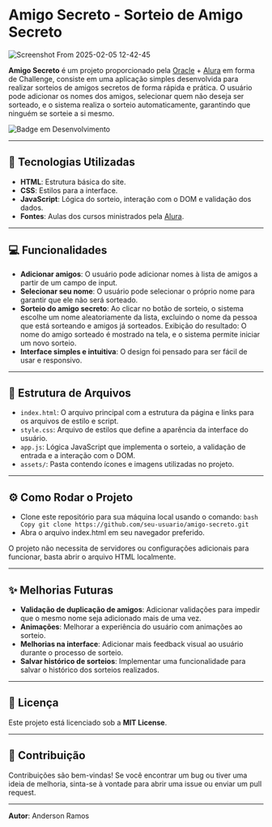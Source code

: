 # Amigo Secreto - Sorteio de Amigo Secreto
![Screenshot From 2025-02-05 12-42-45](https://github.com/user-attachments/assets/00329353-25aa-4c78-b726-c5cd9356bfc0)


**Amigo Secreto** é um projeto proporcionado pela [Oracle](https://www.oracle.com/br/) + [Alura](https://www.alura.com.br/) em forma de Challenge, consiste em uma aplicação simples desenvolvida para realizar sorteios de amigos secretos de forma rápida e prática.
O usuário pode adicionar os nomes dos amigos, selecionar quem não deseja ser sorteado, e o sistema realiza o sorteio automaticamente, garantindo que ninguém se sorteie a si mesmo.

![Badge em Desenvolvimento](https://img.shields.io/static/v1?label=STATUS&message=EM%20DESENVOLVIMENTO%20-%20BETA%20VERSION&color=GREEN&style=for-the-badge)

---

## 🚀  Tecnologias Utilizadas

- **HTML**: Estrutura básica do site.
- **CSS**: Estilos para a interface.
- **JavaScript**: Lógica do sorteio, interação com o DOM e validação dos dados.
- **Fontes**: Aulas dos cursos ministrados pela [Alura](https://www.alura.com.br/).

---

## 💻 Funcionalidades

- **Adicionar amigos**: O usuário pode adicionar nomes à lista de amigos a partir de um campo de input.
- **Selecionar seu nome**: O usuário pode selecionar o próprio nome para garantir que ele não será sorteado.
- **Sorteio do amigo secreto**: Ao clicar no botão de sorteio, o sistema escolhe um nome aleatoriamente da lista, excluindo o nome da pessoa que está sorteando e amigos já sorteados.
Exibição do resultado: O nome do amigo sorteado é mostrado na tela, e o sistema permite iniciar um novo sorteio.
- **Interface simples e intuitiva**: O design foi pensado para ser fácil de usar e responsivo.

---

## 📂 Estrutura de Arquivos

- `index.html`: O arquivo principal com a estrutura da página e links para os arquivos de estilo e script.
- `style.css`: Arquivo de estilos que define a aparência da interface do usuário.
- `app.js`: Lógica JavaScript que implementa o sorteio, a validação de entrada e a interação com o DOM.
- `assets/`: Pasta contendo ícones e imagens utilizadas no projeto.

---

## ⚙️ Como Rodar o Projeto

- Clone este repositório para sua máquina local usando o comando:
`bash
Copy
git clone https://github.com/seu-usuario/amigo-secreto.git`
- Abra o arquivo index.html em seu navegador preferido.

O projeto não necessita de servidores ou configurações adicionais para funcionar, basta abrir o arquivo HTML localmente.

---

## ✨ Melhorias Futuras

- **Validação de duplicação de amigos**: Adicionar validações para impedir que o mesmo nome seja adicionado mais de uma vez.
- **Animações**: Melhorar a experiência do usuário com animações ao sorteio.
- **Melhorias na interface**: Adicionar mais feedback visual ao usuário durante o processo de sorteio.
- **Salvar histórico de sorteios**: Implementar uma funcionalidade para salvar o histórico dos sorteios realizados.

---

## 📑 Licença

Este projeto está licenciado sob a **MIT License**.

---

## 👥  Contribuição

Contribuições são bem-vindas! Se você encontrar um bug ou tiver uma ideia de melhoria, sinta-se à vontade para abrir uma issue ou enviar um pull request.

---

**Autor**: Anderson Ramos
